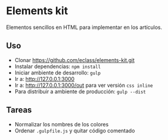 # Elements kit

Elementos sencillos en HTML para implementar en los artículos.

## Uso

* Clonar https://github.com/eclass/elements-kit.git
* Instalar dependencias: ```npm install```
* Iniciar ambiente de desarrollo: ```gulp```
* Ir a: http://127.0.0.1:3000
* Ir a: http://127.0.0.1:3000/out para ver versión ```css inline```
* Para distribuir a ambiente de producción: ```gulp --dist```

## Tareas

* Normalizar los nombres de los colores
* Ordenar ```.gulpfile.js``` y quitar código comentado
